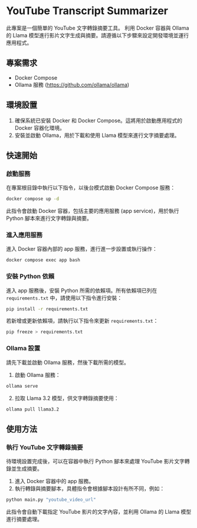 # YouTube Transcript Summarizer

此專案是一個簡單的 YouTube 文字轉錄摘要工具。
利用 Docker 容器與 Ollama 的 Llama 模型進行影片文字生成與摘要。請遵循以下步驟來設定開發環境並運行應用程式。

## 專案需求
- Docker Compose
- Ollama 服務 (https://github.com/ollama/ollama)

## 環境設置

1. 確保系統已安裝 Docker 和 Docker Compose。這將用於啟動應用程式的 Docker 容器化環境。
2. 安裝並啟動 Ollama，用於下載和使用 Llama 模型來進行文字摘要處理。

## 快速開始

### 啟動服務

在專案根目錄中執行以下指令，以後台模式啟動 Docker Compose 服務：

```bash
docker compose up -d
```

此指令會啟動 Docker 容器，包括主要的應用服務 (app service)，用於執行 Python 腳本來進行文字轉錄與摘要。

### 進入應用服務

進入 Docker 容器內部的 app 服務，進行進一步設置或執行操作：

```bash
docker compose exec app bash
```

### 安裝 Python 依賴

進入 app 服務後，安裝 Python 所需的依賴項。所有依賴項已列在 `requirements.txt` 中，請使用以下指令進行安裝：

```bash
pip install -r requirements.txt
```

若新增或更新依賴項，請執行以下指令來更新 `requirements.txt`：

```bash
pip freeze > requirements.txt
```

### Ollama 設置

請先下載並啟動 Ollama 服務，然後下載所需的模型。

1. 啟動 Ollama 服務：

```bash
ollama serve
```

2. 拉取 Llama 3.2 模型，供文字轉錄摘要使用：

```bash
ollama pull llama3.2
```

## 使用方法

### 執行 YouTube 文字轉錄摘要

待環境設置完成後，可以在容器中執行 Python 腳本來處理 YouTube 影片文字轉錄並生成摘要。

1. 進入 Docker 容器中的 app 服務。
2. 執行轉錄與摘要腳本，具體指令會根據腳本設計有所不同，例如：
```bash
python main.py "youtube_video_url"
```

此指令會自動下載指定 YouTube 影片的文字內容，並利用 Ollama 的 Llama 模型進行摘要處理。